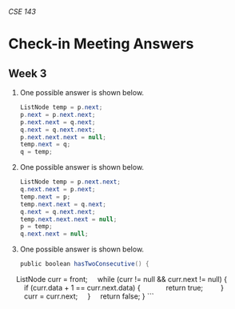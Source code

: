 _CSE 143_
# Check-in Meeting Answers
## Week 3

1. One possible answer is shown below.

	```java
	ListNode temp = p.next;
	p.next = p.next.next;
	p.next.next = q.next;
	q.next = q.next.next;
	p.next.next.next = null;
	temp.next = q;
	q = temp;
	```

2. One possible answer is shown below.

	```java
	ListNode temp = p.next.next;
	q.next.next = p.next;
	temp.next = p;
	temp.next.next = q.next;
	q.next = q.next.next;
	temp.next.next.next = null;
	p = temp;
	q.next.next = null;
	```

3. One possible answer is shown below.

	```java
	public boolean hasTwoConsecutive() {
    ListNode curr = front;
    while (curr != null && curr.next != null) {
        if (curr.data + 1 == curr.next.data) {
            return true;
        }
        curr = curr.next;
    }
    return false;
	}
	```